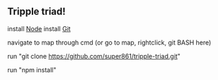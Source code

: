 ## Tripple triad!

install [Node](https://nodejs.org/en/)
install [Git](https://git-scm.com/downloads)

navigate to map through cmd (or go to map, rightclick, git BASH here)

run "git clone https://github.com/super861/tripple-triad.git"

run "npm install"
